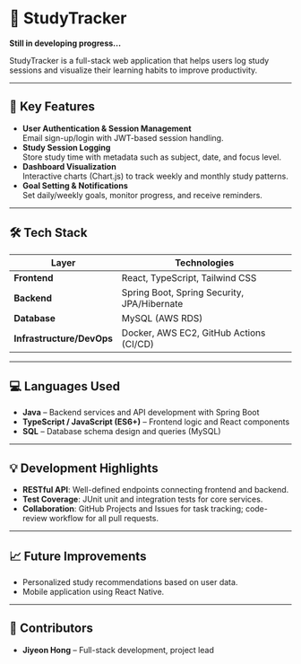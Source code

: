 # 📝 StudyTracker  
**Still in developing progress...**

StudyTracker is a full-stack web application that helps users log study sessions and visualize their learning habits to improve productivity.

---

## 🚀 Key Features
- **User Authentication & Session Management**  
  Email sign-up/login with JWT-based session handling.
- **Study Session Logging**  
  Store study time with metadata such as subject, date, and focus level.
- **Dashboard Visualization**  
  Interactive charts (Chart.js) to track weekly and monthly study patterns.
- **Goal Setting & Notifications**  
  Set daily/weekly goals, monitor progress, and receive reminders.

---

## 🛠️ Tech Stack

| Layer                   | Technologies                                  |
|-------------------------|------------------------------------------------|
| **Frontend**            | React, TypeScript, Tailwind CSS                |
| **Backend**             | Spring Boot, Spring Security, JPA/Hibernate    |
| **Database**            | MySQL (AWS RDS)                                |
| **Infrastructure/DevOps** | Docker, AWS EC2, GitHub Actions (CI/CD)       |

---

## 💻 Languages Used
- **Java** – Backend services and API development with Spring Boot  
- **TypeScript / JavaScript (ES6+)** – Frontend logic and React components  
- **SQL** – Database schema design and queries (MySQL)

---

## 💡 Development Highlights
- **RESTful API**: Well-defined endpoints connecting frontend and backend.  
- **Test Coverage**: JUnit unit and integration tests for core services.  
- **Collaboration**: GitHub Projects and Issues for task tracking; code-review workflow for all pull requests.

---

## 📈 Future Improvements
- Personalized study recommendations based on user data.  
- Mobile application using React Native.

---

## 👥 Contributors
- **Jiyeon Hong** – Full-stack development, project lead
